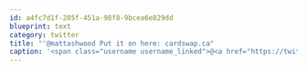 ```yaml
---
id: a4fc7d1f-205f-451a-98f8-9bcea6e829dd
blueprint: text
category: twitter
title: "'@mattashwood Put it on here: cardswap.ca"
caption: '<span class="username username_linked">@<a href="https://twitter.com/mattashwood" title="Matt Ashwood">mattashwood</a></span> Put it on here: <a href="http://cardswap.ca/" title="http://cardswap.ca/" class="link link_untco">cardswap.ca</a>'
---
```

